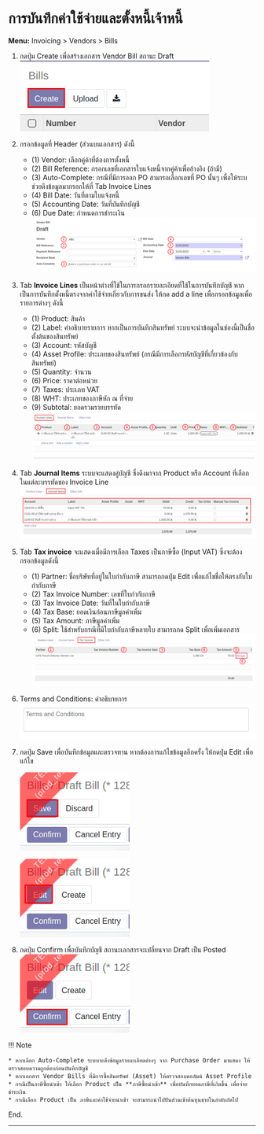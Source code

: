 # การบันทึกค่าใช้จ่ายและตั้งหนี้เจ้าหนี้

**Menu:** Invoicing > Vendors > Bills

1. กดปุ่ม Create เพื่อสร้างเอกสาร Vendor Bill สถานะ Draft
![](img/bl_1.png)

2. กรอกข้อมูลที่ Header (ส่วนบนเอกสาร) ดังนี้
    * (1) Vendor: เลือกคู่ค้าที่ต้องการตั้งหนี้
    * (2) Bill Reference: กรอกเลขที่เอกสารใบแจ้งหนี้จากคู่ค้าเพื่ออ้างอิง (ถ้ามี)
    * (3) Auto-Complete: กรณีที่มีการออก PO สามารถเลือกเลขที่ PO นั้นๆ เพื่อให้ระบช่วยดึงข้อมูลมากรอกให้ที่ Tab Invoice Lines
    * (4) Bill Date: วันที่ตามใบแจ้งหนี้
    * (5) Accounting Date: วันที่บันทึกบัญชี
    * (6) Due Date: กำหนดการชำระเงิน
    ![](img/bl_2.png)

3. Tab **Invoice Lines** เป็นหน้าต่างที่ใช้ในการกรอกรายละเอียดที่ใช้ในการบันทึกบัญชี หากเป็นการบันทึกตั้งหนี้ตรงจากค่าใช้จ่ายเกี่ยวกับการขนส่ง ให้กด add a line เพื่อกรอกข้อมูลเพื่อรายการต่างๆ ดังนี้ 
    * (1) Product: สินค้า 
    * (2) Label: คำอธิบายรายการ หากเป็นการบันทึกสินทรัพย์ ระบบจะนำข้อมูลในช่องนี้เป็นชื่อตั้งต้นของสินทรัพย์
    * (3) Account: รหัสบัญชี
    * (4) Asset Profile: ประเภทของสินทรัพย์ (กรณีมีการเลือกรหัสบัญชีที่เกี่ยวข้องกับสินทรัพย์)
    * (5) Quantity: จำนวน
    * (6) Price: ราคาต่อหน่วย
    * (7) Taxes: ประเภท VAT 
    * (8) WHT: ประเภทของภาษีหัก ณ ที่จ่าย
    * (9) Subtotal: ยอดรวมรายบรรทัด
    ![](img/bl_3.png)

4. Tab **Journal Items** ระบบจะแสดงคู่บัญชี ซึ่งดึงมาจาก Product หรือ Account ที่เลือกในแต่ละบรรทัดของ Invoice Line
![](img/bl_4.png)

5. Tab **Tax invoice** จะแสดงเมื่อมีการเลือก Taxes เป็นภาษีซื้อ (Input VAT) ซึ่งจะต้องกรอกข้อมูลดังนี้
    * (1) Partner: ชื่อบริษัทที่อยู่ในใบกำกับภาษี สามารถกดปุ่ม Edit เพื่อแก้ไขชื่อให้ตรงกับใบกำกับภาษี
    * (2) Tax Invoice Number: เลขที่ใบกำกับภาษี
    * (3) Tax Invoice Date: วันที่ในใบกำกับภาษี
    * (4) Tax Base: ยอดเงินก่อนภาษีมูลค่าเพิ่ม
    * (5) Tax Amount: ภาษีมูลค่าเพิ่ม
    * (6) Split: ใช้สำหรับกรณีที่มีใบกำกับภาษีหลายใบ สามารถกด Split เพื่อเพิ่มเอกสาร
![](img/bl_5.png)

6. Terms and Conditions: คำอธิบายการ 
![](img/bl_6.png) 

7. กดปุ่ม Save เพื่อบันทึกข้อมูลและตรวจทาน หากต้องการแก้ไขข้อมูลอีกครั้ง ให้กดปุ่ม Edit เพื่อแก้ไข

    ![](img/bl_7.png)
    
    ![](img/bl_8.png)

8. กดปุ่ม Confirm เพื่อบันทึกบัญชี สถานะเอกสารจะเปลี่ยนจาก Draft เป็น Posted
![](img/bl_9.png)


!!! Note

    * หากเลือก Auto-Complete ระบบจะดึงข้อมูลรายละเอียดต่างๆ จาก Purchase Order มาแสดง ให้ตรวจสอบความถูกต้องก่อนบันทึกบัญชี 
    * หากเอกสาร Vendor Bills ที่มีการซื้อสินทรัพย์ (Asset) ให้ตรวจสอบคอลัมน์ Asset Profile
    * กรณีเป็นภาษีซื้อนำเข้า ให้เลือก Product เป็น **ภาษีซื้อนำเข้า** เพื่อบันทึกยอดภาษีที่เกิดขึ้น เพื่อจ่ายชำระเงิน
    * กรณีเลือก Product เป็น ภาษีและค่าใช้จ่ายนำเข้า จะสามารถนำไปปันส่วนเข้าต้นทุนขายในลำดับถัดไป


End.

----------------------------------------------------------

